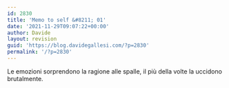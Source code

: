 ```yaml
---
id: 2830
title: 'Memo to self &#8211; 01'
date: '2021-11-29T09:07:22+00:00'
author: Davide
layout: revision
guid: 'https://blog.davidegallesi.com/?p=2830'
permalink: '/?p=2830'
---
```


Le emozioni sorprendono la ragione alle spalle, il più della volte la uccidono brutalmente.